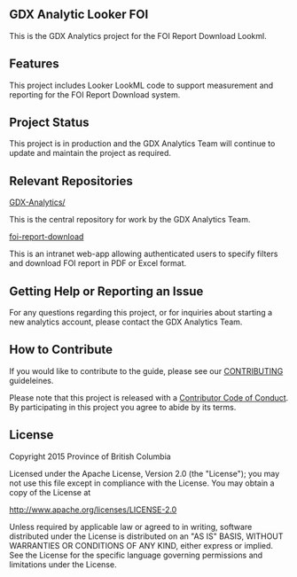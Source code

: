 ## GDX Analytic Looker FOI

This is the GDX Analytics project for the FOI Report Download Lookml.

## Features

This project includes Looker LookML code to support measurement and reporting for the FOI Report Download system.

## Project Status

This project is in production and the GDX Analytics Team will continue to update and maintain the project as required.

## Relevant Repositories

[GDX-Analytics/](https://github.com/bcgov/GDX-Analytics/)

This is the central repository for work by the GDX Analytics Team.

[foi-report-download](https://github.com/bcgov/foi-report-download)

This is an intranet web-app allowing authenticated users to specify filters and download FOI report in PDF or Excel format.

## Getting Help or Reporting an Issue
 
For any questions regarding this project, or for inquiries about starting a new analytics account, please contact the GDX Analytics Team.
 
## How to Contribute
 
If you would like to contribute to the guide, please see our [CONTRIBUTING](CONTRIBUTING.md) guideleines.
 
Please note that this project is released with a [Contributor Code of Conduct](CODE_OF_CONDUCT.md). By participating in this project you agree to abide by its terms.
 
## License

Copyright 2015 Province of British Columbia

Licensed under the Apache License, Version 2.0 (the "License");
you may not use this file except in compliance with the License.
You may obtain a copy of the License at

   http://www.apache.org/licenses/LICENSE-2.0

Unless required by applicable law or agreed to in writing, software
distributed under the License is distributed on an "AS IS" BASIS,
WITHOUT WARRANTIES OR CONDITIONS OF ANY KIND, either express or implied.
See the License for the specific language governing permissions and limitations under the License.
